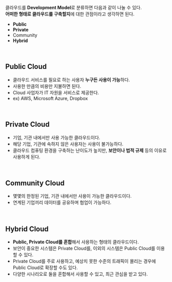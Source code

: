클라우드를 **Development Model**로 분류하면 다음과 같이 나눌 수 있다.   
**어떠한 형태로 클라우드를 구축할지**에 대한 관점이라고 생각하면 된다.   
- **Public**
- **Private**
- Community
- **Hybrid**

<br>

## Public Cloud
- 클라우드 서비스를 필요로 하는 사용자 **누구든 사용이 가능**하다.
- 사용한 만큼의 비용만 지불하면 된다.
- Cloud 사업자가 IT 자원을 서비스로 제공한다.
- ex) AWS, Microsoft Azure, Dropbox

<br>

## Private Cloud
- 기업, 기관 내에서만 사용 가능한 클라우드이다.
- 해당 기업, 기관에 속하지 않은 사용자는 사용이 불가능하다.
- 클라우드 컴퓨팅 환경을 구축하는 난이도가 높지만, **보안이나 법적 규제** 등의 이유로 사용하게 된다.

<br>

## Community Cloud
- 몇몇의 한정된 기업, 기관 내에서만 사용이 가능한 클라우드이다.
- 연계된 기업끼리 데이터를 공유하며 협업이 가능하다.

<br>

## Hybrid Cloud
- **Public, Private Cloud를 혼합**해서 사용하는 형태의 클라우드이다.
- 보안이 중요한 시스템은 Private Cloud를, 이외의 시스템은 Public Cloud를 이용할 수 있다.
- Private Cloud를 주로 사용하고, 예상치 못한 수준의 트래픽이 몰리는 경우에 Public Cloud로 확장할 수도 있다.
- 다양한 시나리오로 둘을 혼합해서 사용할 수 있고, 최근 관심을 받고 있다.
